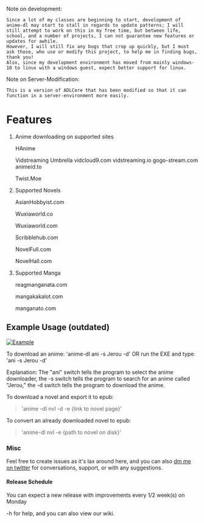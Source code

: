 
Note on development:
	
	Since a lot of my classes are beginning to start, development of anime-dl may start to stall in regards to update patterns; I will still attempt to work on this in my free time, but between life, school, and a number of projects, I can not guarantee new features or updates for awhile.
	However, I will still fix any bugs that crop up quickly, but I must ask those, who use or modify this project, to help me in finding bugs, thank you!
	Also, since my development environment has moved from mainly windows-10 to linux with a windows guest, expect better support for linux.


Note on Server-Modification:

	This is a version of ADLCore that has been modified so that it can function in a server-environment more easily.

# Features
1. 	Anime downloading on supported sites
	
	HAnime
	
	Vidstreaming Umbrella
		vidcloud9.com
		vidstreaming.io
		gogo-stream.com
		animeid.to
	
	Twist.Moe

2. Supported Novels

	AsianHobbyist.com
	
	Wuxiaworld.co
	
	Wuxiaworld.com
	
	Scribblehub.com
	
	NovelFull.com

	NovelHall.com
	
3. Supported Manga
	
	reagmanganata.com
	
	mangakakalot.com
	
	manganato.com

## Example Usage (outdated)

[![Example](https://img.youtube.com/vi/YgfuUqdk1fw/0.jpg)](https://www.youtube.com/watch?v=YgfuUqdk1fw)

To download an anime:
'anime-dl ani -s Jerou -d' OR run the EXE and type: 'ani -s Jerou -d'

Explanation: 
The "ani" switch tells the program to select the anime downloader, the -s switch tells the program to search for an anime called "Jerou," the -d switch tells the program to download the anime.


To download a novel and export it to epub:
>'anime -dl nvl -d -e {link to novel page}'

To convert an already downloaded novel to epub:
> 'anime-dl nvl -e {path to novel on disk}'

### Misc
Feel free to create issues as it's lax around here, and you can also [dm me on twitter](https://twitter.com/shujiandou "dm me on twitter") for conversations, support, or with any suggestions.

#### Release Schedule
You can expect a new release with improvements every 1/2 week(s) on Monday

-h for help, and you can also view our wiki.
